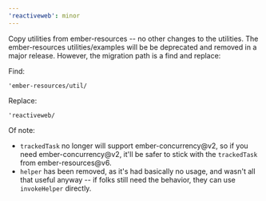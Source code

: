 ```yaml
---
'reactiveweb': minor
---
```


Copy utilities from ember-resources -- no other changes to the utilities.
The ember-resources utilities/examples will be be deprecated and removed in a major release.
However, the migration path is a find and replace:

Find:
```
'ember-resources/util/
```
Replace:
```
'reactiveweb/
```

Of note:

- `trackedTask` no longer will support ember-concurrency@v2, so if you need ember-concurrency@v2, it'll be safer to stick with the `trackedTask` from ember-resources@v6.
- `helper` has been removed, as it's had basically no usage, and wasn't all that useful anyway -- if folks still need the behavior, they can use `invokeHelper` directly.
